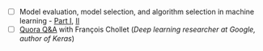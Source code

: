 - [ ] Model evaluation, model selection, and algorithm selection in machine learning - [Part I](http://sebastianraschka.com/blog/2016/model-evaluation-selection-part1.html), [II](http://sebastianraschka.com/blog/2016/model-evaluation-selection-part2.html)
- [ ] [Quora Q&A](https://www.quora.com/session/Fran%C3%A7ois-Chollet/1) with François Chollet (_Deep learning researcher at Google, author of Keras_)
